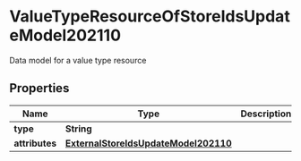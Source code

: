

# ValueTypeResourceOfStoreIdsUpdateModel202110

Data model for a value type resource

## Properties

Name | Type | Description | Notes
------------ | ------------- | ------------- | -------------
**type** | **String** |  |  [optional]
**attributes** | [**ExternalStoreIdsUpdateModel202110**](ExternalStoreIdsUpdateModel202110.md) |  |  [optional]



